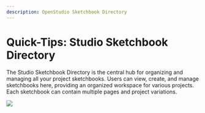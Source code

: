 ```yaml
---
description: OpenStudio Sketchbook Directory
---
```


# Quick-Tips: Studio Sketchbook Directory

The Studio Sketchbook Directory is the central hub for organizing and managing all your project sketchbooks. Users can view, create, and manage sketchbooks here, providing an organized workspace for various projects. Each sketchbook can contain multiple pages and project variations.

[![](https://downloads.intercomcdn.com/i/o/1054690564/ef52cec4bcd391b53f4c6fb9/image.png?expires=1716564600\&signature=7463e4d26d0ce917b7662801b05d1214ea6ea6808bac151bdbf5084325e2b5d1)](https://downloads.intercomcdn.com/i/o/1054690564/ef52cec4bcd391b53f4c6fb9/image.png?expires=1716564600\&signature=7463e4d26d0ce917b7662801b05d1214ea6ea6808bac151bdbf5084325e2b5d1)
